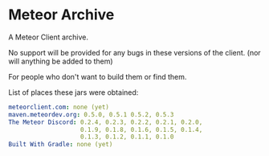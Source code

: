 # Meteor Archive
A Meteor Client archive.

No support will be provided for any bugs in these versions of the client. (nor will anything be added to them)

For people who don't want to build them or find them.

List of places these jars were obtained:
```yaml
meteorclient.com: none (yet)
maven.meteordev.org: 0.5.0, 0.5.1 0.5.2, 0.5.3
The Meteor Discord: 0.2.4, 0.2.3, 0.2.2, 0.2.1, 0.2.0,
                    0.1.9, 0.1.8, 0.1.6, 0.1.5, 0.1.4,
                    0.1.3, 0.1.2, 0.1.1, 0.1.0
Built With Gradle: none (yet)
```
